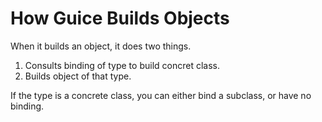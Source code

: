 # How Guice Builds Objects
When it builds an object, it does two things.
1. Consults binding of type to build concret class.
2. Builds object of that type.

If the type is a concrete class, you can either bind a subclass, or have no binding.